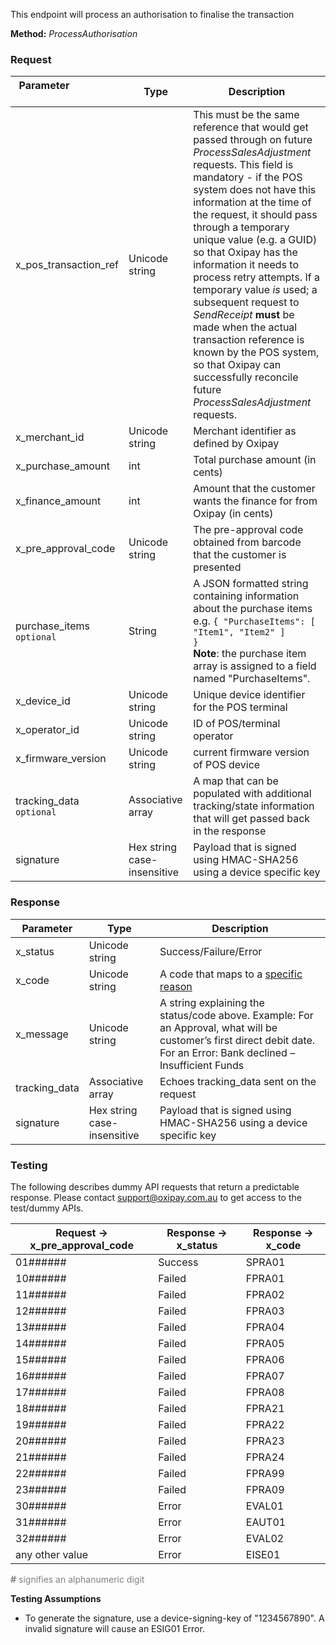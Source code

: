 This endpoint will process an authorisation to finalise the transaction

**Method:** *ProcessAuthorisation*

<h3>Request</h3>

Parameter &nbsp; &nbsp; &nbsp; &nbsp; &nbsp;&nbsp; &nbsp; &nbsp; &nbsp; &nbsp;&nbsp;| Type | Description
-----------|------|-------------
x_pos_transaction_ref | Unicode string | This must be the same reference that would get passed through on future *ProcessSalesAdjustment* requests. This field is mandatory - if the POS system does not have this information at the time of the request, it should pass through a temporary unique value (e.g. a GUID) so that Oxipay has the information it needs to process retry attempts. If a temporary value *is* used; a subsequent request to *SendReceipt* **must** be made when the actual transaction reference is known by the POS system, so that Oxipay can successfully reconcile future *ProcessSalesAdjustment* requests.
x_merchant_id | Unicode string | Merchant identifier as defined by Oxipay
x_purchase_amount | int | Total purchase amount (in cents)
x_finance_amount | int | Amount that the customer wants the finance for from Oxipay (in cents)
x_pre_approval_code | Unicode string | The pre-approval code obtained from barcode that the customer is presented
purchase_items <code class="optional">optional</code> | String | A JSON formatted string containing information about the purchase items e.g. <code>{ "PurchaseItems": [ "Item1", "Item2" ] }</code><br/>**Note**: the purchase item array is assigned to a field named "PurchaseItems".
x_device_id | Unicode string | Unique device identifier for the POS terminal
x_operator_id | Unicode string | ID of POS/terminal operator
x_firmware_version | Unicode string | current firmware version of POS device
tracking_data <code class="optional">optional</code> | Associative array | A map that can be populated with additional tracking/state information that will get passed back in the response
signature | Hex string case-insensitive | Payload that is signed using HMAC-SHA256 using a device specific key

<h3>Response</h3>

Parameter | Type | Description
-----------|------|-------------
x_status | Unicode string | Success/Failure/Error
x_code | Unicode string | A code that maps to a <a href="/api_information/status_codes/">specific reason</a>
x_message | Unicode string | A string explaining the status/code above. Example: For an Approval, what will be customer’s first direct debit date. For an Error: Bank declined – Insufficient Funds
tracking_data | Associative array | Echoes tracking_data sent on the request
signature | Hex string case-insensitive | Payload that is signed using HMAC-SHA256 using a device specific key

<h3>Testing</h3>

The following describes dummy API requests that return a predictable response. Please contact <a href="mailto:support@oxipay.com.au">support@oxipay.com.au</a> to get access to the test/dummy APIs.

Request -> x_pre_approval_code | Response -> x_status | Response -> x_code
-----------|-----------|-----------
01###### | Success | SPRA01
10###### | Failed | FPRA01
11###### | Failed | FPRA02
12###### | Failed | FPRA03
13###### | Failed | FPRA04
14###### | Failed | FPRA05
15###### | Failed | FPRA06
16###### | Failed | FPRA07
17###### | Failed | FPRA08
18###### | Failed | FPRA21
19###### | Failed | FPRA22
20###### | Failed | FPRA23
21###### | Failed | FPRA24
22###### | Failed | FPRA99
23###### | Failed | FPRA09
30###### | Error | EVAL01
31###### | Error | EAUT01
32###### | Error | EVAL02
any other value | Error | EISE01

<span style="color:grey;"><b>#</b> signifies an alphanumeric digit</span>

**Testing Assumptions**

* To generate the signature, use a device-signing-key of "1234567890". A invalid signature will cause an ESIG01 Error.
